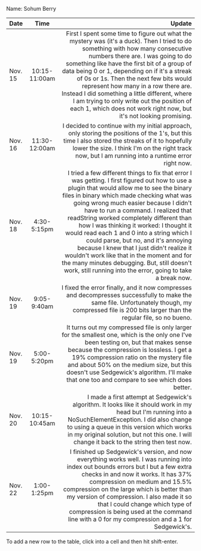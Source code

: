 Name: Sohum Berry

| Date    |     Time      |                                                                                                                                                                                                                                                                                                                                                                                                                                                                                                                                                                                                                                                          Update |
|:--------|:-------------:|----------------------------------------------------------------------------------------------------------------------------------------------------------------------------------------------------------------------------------------------------------------------------------------------------------------------------------------------------------------------------------------------------------------------------------------------------------------------------------------------------------------------------------------------------------------------------------------------------------------------------------------------------------------:|
| Nov. 15 | 10:15-11:00am |                                                                                                                                  First I spent some time to figure out what the mystery was (it's a duck). Then I tried to do something with how many consecutive numbers there are. I was going to do something like have the first bit of a group of data being 0 or 1, depending on if it's a streak of 0s or 1s. Then the next few bits would represent how many in a row there are. Instead I did something a little different, where I am trying to only write out the position of each 1, which does not work right now, but it's not looking promising. |
| Nov. 16 | 11:30-12:00am |                                                                                                                                                                                                                                                                                                                                                                                                          I decided to continue with my initial approach, only storing the positions of the 1's, but this time I also stored the streaks of it to hopefully lower the size. I think I'm on the right track now, but I am running into a runtime error right now. |
| Nov. 18 |  4:30-5:15pm  | I tried a few different things to fix that error I was getting. I first figured out how to use a plugin that would allow me to see the binary files in binary which made checking what was going wrong much easier because I didn't have to run a command. I realized that readString worked completely different than how I was thinking it worked: I thought it would read each 1 and 0 into a string which I could parse, but no, and it's annoying because I knew that I just didn't realize it wouldn't work like that in the moment and for the many minutes debugging. But, still doesn't work, still running into the error, going to take a break now. |
| Nov. 19 |  9:05-9:40am  |                                                                                                                                                                                                                                                                                                                                                                                                                                                           I fixed the error finally, and it now compresses and decompresses successfully to make the same file. Unfortunately though, my compressed file is 200 bits larger than the regular file, so no bueno. |
| Nov. 19 |  5:00-5:20pm  |                                                                                                                                                                                                                                                                                         It turns out my compressed file is only larger for the smallest one, which is the only one I've been testing on, but that makes sense because the compression is lossless. I get a 19% compression ratio on the mystery file and about 50% on the medium size, but this doesn't use Sedgewick's algorithm. I'll make that one too and compare to see which does better. |
| Nov. 20 | 10:15-10:45am |                                                                                                                                                                                                                                                                                                                                                            I made a first attempt at Sedgewick's algorithm. It looks like it should work in my head but I'm running into a NoSuchElementException. I did also change to using a queue in this version which works in my original solution, but not this one. I will change it back to the string then test now. |
| Nov. 22  |  1:00-1:25pm  |                                                                                                                                                                                                                       I finished up Sedgewick's version, and now everything works well. I was running into index out bounds errors but I but a few extra checks in and now it works. It has 37% compression on medium and 15.5% compression on the large which is better than my version of compression. I also made it so that I could change which type of compression is being used at the command line with a 0 for my compression and a 1 for Sedgewick's. |


To add a new row to the table, click into a cell and then hit shift-enter.